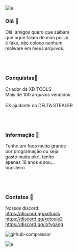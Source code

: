 ![a](https://github.com/martexdd/martexdd/assets/143229353/cf831ace-dee3-41d3-a5d3-a02501b71e91)


### Olá 👋
Olá, amigos quero que saibam <br>
que oque falam de mim por ai <br>
é fake, não coloco nenhum <br>
malware em meus arquivos.
<br>
<br>
<br>
<br>
### Conquistas👻
Criador da XD TOOLS <br>
Mais de 100 arquivos vendidos <br>
 <br>
EX ajudante do DELTA STEALER
<br>
<br>
<br>
<br>
### Informação 🎈
Tenho um foco muito grande <br>
por programação ou seja <br>
gosto muito pkrl, tenho <br>
apenas 16 anos e sou... <br>
brasileiro
<br>
<br>
<br>
<br>
### Contatos 👥
Nossos discord:
<br>
https://discord.gg/xdtools
<br>
https://discord.gg/xdtools2
<br>
https://discord.gg/lofygang

![github-compressor](https://github.com/martexdd/martexdd/assets/143229353/561a3c97-5d21-4db7-94b9-2e56d45316d2)

![a](https://github.com/martexdd/martexdd/assets/143229353/cf831ace-dee3-41d3-a5d3-a02501b71e91)


<!--
**martexdd/martexdd** is a ✨ _special_ ✨ repository because its `README.md` (this file) appears on your GitHub profile.

Here are some ideas to get you started:

- 🔭 I’m currently working on ...
- 🌱 I’m currently learning ...
- 👯 I’m looking to collaborate on ...
- 🤔 I’m looking for help with ...
- 💬 Ask me about ...
- 📫 How to reach me: ...
- 😄 Pronouns: ...
- ⚡ Fun fact: ...
-->
